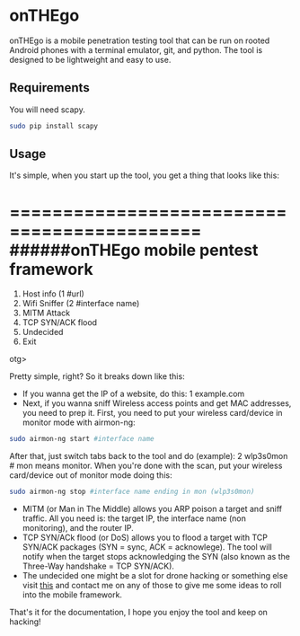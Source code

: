 # onTHEgo
onTHEgo is a mobile penetration testing tool that can be run on rooted Android phones with a terminal emulator, git, and python. The tool is designed to be lightweight and easy to use.

## Requirements
You will need scapy. 
```bash
sudo pip install scapy
```
## Usage
It's simple, when you start up the tool, you get a thing that looks like this:

============================================
######onTHEgo mobile pentest framework        
============================================
1. Host info (1 #url)
2. Wifi Sniffer (2 #interface name)
3. MITM Attack
4. TCP SYN/ACK flood
5. Undecided
6. Exit

otg>

Pretty simple, right? So it breaks down like this:
* If you wanna get the IP of a website, do this: 1 example.com
* Next, if you wanna sniff Wireless access points and get MAC addresses, you need to prep it.
First, you need to put your wireless card/device in monitor mode with airmon-ng:
```bash
sudo airmon-ng start #interface name
```
After that, just switch tabs back to the tool and do (example): 2 wlp3s0mon # mon means monitor.
When you're done with the scan, put your wireless card/device out of monitor mode doing this:
```bash
sudo airmon-ng stop #interface name ending in mon (wlp3s0mon)
```
* MITM (or Man in The Middle) allows you ARP poison a target and sniff traffic. All you need is: the target IP, the interface name (non monitoring), and the router IP.
* TCP SYN/ACk flood (or DoS) allows you to flood a target with TCP SYN/ACK packages (SYN = sync, ACK = acknowlege). The tool will notify when the target stops acknowledging the SYN (also known as the Three-Way handshake = TCP SYN/ACK).
* The undecided one might be a slot for drone hacking or something else visit [this](r3c0nx00.github.io/contact.html) and contact me on any of those to give me some ideas to roll into the mobile framework.

That's it for the documentation, I hope you enjoy the tool and keep on hacking!   
